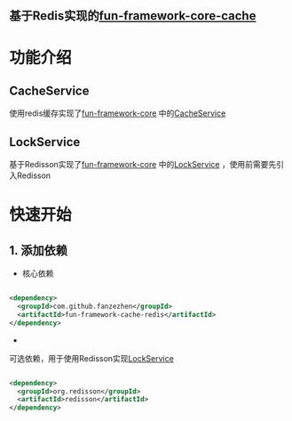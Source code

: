 基于Redis实现的[fun-framework-core-cache](..%2Ffun-framework-core%2Ffun-framework-core-cache)
------------------------------------------

# 功能介绍

## CacheService

使用redis缓存实现了[fun-framework-core](..%2Ffun-framework-core)
中的[CacheService](..%2Ffun-framework-core%2Ffun-framework-core-cache%2Fsrc%2Fmain%2Fjava%2Fcom%2Fgithub%2Ffanzezhen%2Ffun%2Fframework%2Fcore%2Fcache%2FCacheService.java)

## LockService

基于Redisson实现了[fun-framework-core](..%2Ffun-framework-core)
中的[LockService](..%2Ffun-framework-core%2Ffun-framework-core-cache%2Fsrc%2Fmain%2Fjava%2Fcom%2Fgithub%2Ffanzezhen%2Ffun%2Fframework%2Fcore%2Fcache%2FLockService.java)
，使用前需要先引入Redisson

# 快速开始

## 1. 添加依赖

* 核心依赖

```xml

<dependency>
  <groupId>com.github.fanzezhen</groupId>
  <artifactId>fun-framework-cache-redis</artifactId>
</dependency>
```

*
可选依赖，用于使用Redisson实现[LockService](..%2Ffun-framework-core%2Ffun-framework-core-cache%2Fsrc%2Fmain%2Fjava%2Fcom%2Fgithub%2Ffanzezhen%2Ffun%2Fframework%2Fcore%2Fcache%2FLockService.java)

```xml

<dependency>
  <groupId>org.redisson</groupId>
  <artifactId>redisson</artifactId>
</dependency>
```
